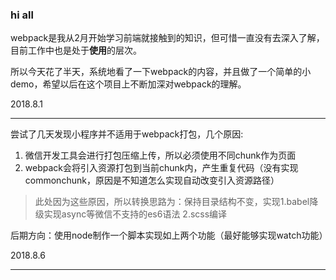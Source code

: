 ### hi all

webpack是我从2月开始学习前端就接触到的知识，但可惜一直没有去深入了解，目前工作中也是处于**使用**的层次。  
  
所以今天花了半天，系统地看了一下webpack的内容，并且做了一个简单的小demo，希望以后在这个项目上不断加深对webpack的理解。

2018.8.1

---

尝试了几天发现小程序并不适用于webpack打包，几个原因:

1. 微信开发工具会进行打包压缩上传，所以必须使用不同chunk作为页面
2. webpack会将引入资源打包到当前chunk内，产生重复代码（没有实现commonchunk，原因是不知道怎么实现自动改变引入资源路径）

> 此处因为这些原因，所以转换思路为：保持目录结构不变，实现1.babel降级实现async等微信不支持的es6语法 2.scss编译

后期方向：使用node制作一个脚本实现如上两个功能（最好能够实现watch功能）

2018.8.6

---
